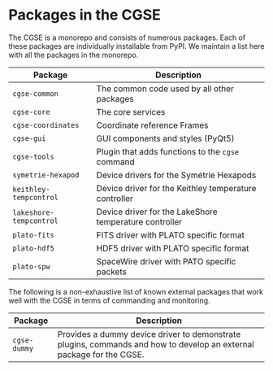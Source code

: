 # Packages in the CGSE

The CGSE is a monorepo and consists of numerous packages. Each of these packages are individually installable from 
PyPI. We maintain a list here with all the packages in the monorepo.

| Package                 | Description                                            | 
|-------------------------|--------------------------------------------------------|
| `cgse-common`           | The common code used by all other packages             |
| `cgse-core`             | The core services                                      |
| `cgse-coordinates`      | Coordinate reference Frames                            |
| `cgse-gui`              | GUI components and styles (PyQt5)                      |
| `cgse-tools`            | Plugin that adds functions to the `cgse` command       |
| `symetrie-hexapod`      | Device drivers for the Symétrie Hexapods               |
| `keithley-tempcontrol`  | Device driver for the Keithley temperature controller  |
| `lakeshore-tempcontrol` | Device driver for the LakeShore temperature controller |
| `plato-fits`            | FITS driver with PLATO specific format                 |
| `plato-hdf5`            | HDF5 driver with PLATO specific format                 |
| `plato-spw`             | SpaceWire driver with PATO specific packets            | 

The following is a non-exhaustive list of known external packages that work well with the CGSE 
in terms of commanding and monitoring.

| Package       | Description                                                                                                           |
|---------------|-----------------------------------------------------------------------------------------------------------------------|
| `cgse-dummy`  | Provides a dummy device driver to demonstrate plugins, commands and how to develop an external package for the CGSE.  |
